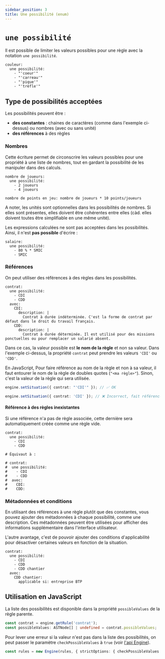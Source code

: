 ```yaml
---
sidebar_position: 3
title: Une possibilité (enum)
---
```


# `une possibilité`

Il est possible de limiter les valeurs possibles pour une règle avec la notation `une possibilité`.

```publicodes
couleur:
  une possibilité:
    - "'coeur'"
    - "'carreau'"
    - "'pique'"
    - "'trèfle'"
```

## Type de possibilités acceptées

Les possibilités peuvent être :

-   **des constantes** : chaines de caractères (comme dans l'exemple ci-dessus) ou nombres (avec ou sans unité)
-   **des références** à des règles

### Nombres

Cette écriture permet de circonscrire les valeurs possibles pour une propriété à une liste de nombres, tout en gardant la possibilité de les manipuler dans des calculs.

```publicodes
nombre de joueurs:
  une possibilité:
    - 2 joueurs
    - 4 joueurs

nombre de points en jeu: nombre de joueurs * 10 points/joueurs

```

A noter, les unités sont optionnelles dans les possibilités de nombres. Si elles sont présentes, elles doivent être cohérentes entre elles (càd. elles doivent toutes être simplifiable en une même unité).

<Callout type="warning" title="Expressions non supportées">

Les expressions calculées ne sont pas acceptées dans les possibilités.
Ainsi, il n'est **pas possible** d'écrire :

```publicodes
salaire:
  une possibilité:
    - 80 % * SMIC
    - SMIC
```

</Callout>

### Références

On peut utiliser des références à des règles dans les possibilités.

```publicodes
contrat:
  une possibilité:
    - CDI
    - CDD
  avec:
    CDI:
      description: |
        Contrat à durée indéterminée. C'est la forme de contrat par défaut dans le droit du travail français.
    CDD:
      description: |
        Contrat à durée déterminée. Il est utilisé pour des missions ponctuelles ou pour remplacer un salarié absent.
```

Dans ce cas, la valeur possible est **le nom de la règle** et non sa valeur. Dans l'exemple ci-dessus, la propriété `contrat` peut prendre les valeurs `'CDI'` ou `'CDD'`.

<Callout type="warning" title="Attention aux doubles quotes en JS">

En JavaScript, Pour faire référence au nom de la règle et non à sa valeur, il faut entourer le nom de la règle de doubles quotes (`"<ma règle>"`). Sinon, c'est la valeur de la règle qui sera utilisée.

```typescript
engine.setSituation({ contrat: "'CDI'" }); // ✅ OK

engine.setSituation({ contrat: 'CDI' }); // ❌ Incorrect, fait référence à la valeur de la règle "CDI" (qui n'existe pas)
```

</Callout>

#### Référence à des règles inexistantes

Si une référence n'a pas de règle associée, cette dernière sera automatiquement créée comme une règle vide.

```publicodes
contrat:
  une possibilité:
    - CDI
    - CDD

# Équivaut à :

# contrat:
#  une possibilité:
#    - CDI
#    - CDD
#  avec:
#    CDI:
#    CDD:
```

### Métadonnées et conditions

En utilisant des références à une règle plutôt que des constantes, vous pouvez ajouter des métadonnées à chaque possibilité, comme une description. Ces métadonnées peuvent être utilisées pour afficher des informations supplémentaire dans l'interface utilisateur.

L'autre avantage, c'est de pouvoir ajouter des conditions d'applicabilité pour désactiver certaines valeurs en fonction de la situation.

```publicodes
contrat:
  une possibilité:
    - CDI
    - CDD
    - CDD chantier
  avec:
    CDD chantier:
      applicable si: entreprise BTP
```

## Utilisation en JavaScript

La liste des possibilités est disponible dans la propriété `possibleValues` de la règle parente.

```typescript
const contrat = engine.getRule('contrat');
const possibleValues: ASTNode[] | undefined = contrat.possibleValues;
```

Pour lever une erreur si la valeur n'est pas dans la liste des possibilités, on peut passer le paramètre `checkPossibleValues` à `true` (voir [l'api Engine](/docs/api/publicodes/classes/Engine)).

```typescript
const rules = new Engine(rules, { strictOptions: { checkPossibleValues: true } });
```
